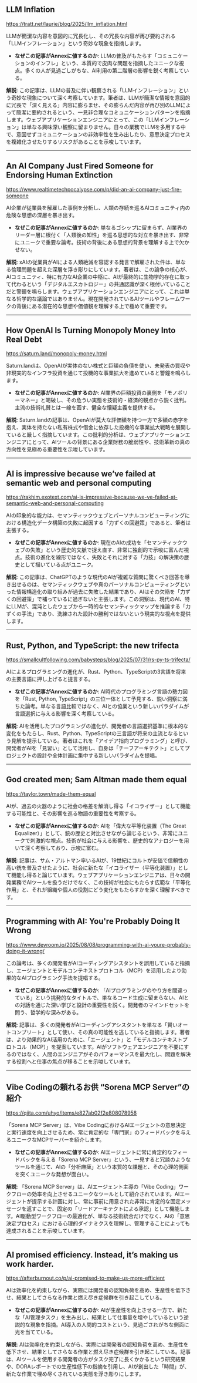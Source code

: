 ## LLM Inflation

https://tratt.net/laurie/blog/2025/llm_inflation.html

LLMが簡潔な内容を意図的に冗長化し、その冗長な内容が再び要約される「LLMインフレーション」という奇妙な現象を指摘します。

- **なぜこの記事がAnnexに値するのか**: LLMの普及がもたらす「コミュニケーションのインフレ」という、本質的で皮肉な問題を指摘したユニークな視点。多くの人が見過ごしがちな、AI利用の第二階層の影響を鋭く考察している。

**解説**: この記事は、LLMの普及に伴い観察される「LLMインフレーション」という奇妙な現象について深く考察しています。筆者は、LLMが簡潔な情報を意図的に冗長で「深く見える」内容に膨らませ、その膨らんだ内容が再び別のLLMによって簡潔に要約されるという、一見非合理なコミュニケーションパターンを指摘します。ウェブアプリケーションエンジニアにとって、この「LLMインフレーション」は単なる興味深い観察に留まりません。日々の業務でLLMを多用する中で、意図せずコミュニケーションの非効率性を生み出したり、意思決定プロセスを複雑化させたりするリスクがあることを示唆しています。

---

## An AI Company Just Fired Someone for Endorsing Human Extinction

https://www.realtimetechpocalypse.com/p/did-an-ai-company-just-fire-someone

AI企業が従業員を解雇した事例を分析し、人類の存続を巡るAIコミュニティ内の危険な思想の深層を暴き出す。

- **なぜこの記事がAnnexに値するのか**: 単なるゴシップに留まらず、AI業界のリーダー層に根付く「人類後の知性」を巡る思想的な対立を暴き出す、非常にユニークで重要な論考。技術の背後にある思想的背景を理解する上で欠かせない。

**解説**: xAIの従業員がAIによる人類絶滅を容認する発言で解雇された件は、単なる倫理問題を超えた深層を浮き彫りにしています。著者は、この論争の核心が、AIコミュニティ、特に有力なAI企業の中枢に、AIが最終的に生物学的存在に取って代わるという「デジタルエスカトロジー」の共通認識が深く根付いていることだと警鐘を鳴らします。ウェブアプリケーションエンジニアにとって、これは単なる哲学的な議論ではありません。現在開発されているAIツールやフレームワークの背後にある潜在的な思想や価値観を理解する上で極めて重要です。

---

## How OpenAI Is Turning Monopoly Money Into Real Debt

https://saturn.land/monopoly-money.html

Saturn.landは、OpenAIが実体のない株式と巨額の負債を使い、未発表の買収や非現実的なインフラ投資を通じて投機的な事業拡大を進めていると警鐘を鳴らします。

- **なぜこの記事がAnnexに値するのか**: AI業界の巨額投資の裏側を「モノポリーマネー」と喝破し、その危うい実態を技術的・経済的観点から鋭く批判。主流の技術礼賛とは一線を画す、健全な懐疑主義を提供する。

**解説**: Saturn.landの記事は、OpenAIが莫大な評価額を持つ一方で多額の赤字を抱え、実体を持たない私有株式や借金に依存した投機的な事業拡大戦略を展開していると厳しく指摘しています。この批判的分析は、ウェブアプリケーションエンジニアにとって、AIツールの背景にある企業財務の脆弱性や、技術革新の真の方向性を見極める重要性を示唆しています。

---

## AI is impressive because we’ve failed at semantic web and personal computing

https://rakhim.exotext.com/ai-is-impressive-because-we-ve-failed-at-semantic-web-and-personal-computing

AIの印象的な能力は、セマンティックウェブとパーソナルコンピューティングにおける構造化データ構築の失敗に起因する「力ずくの回避策」であると、筆者は主張する。

- **なぜこの記事がAnnexに値するのか**: 現在のAIの成功を「セマンティックウェブの失敗」という歴史的文脈で捉え直す、非常に独創的で示唆に富んだ視点。技術の進化を線形ではなく、失敗とそれに対する「力技」の解決策の歴史として描いている点がユニーク。

**解説**: この記事は、ChatGPTのような現代のAIが複雑な質問に驚くべき回答を導き出せるのは、セマンティックウェブや真のパーソナルコンピューティングといった情報構造化の取り組みが過去に失敗した結果であり、AIはその欠陥を「力ずくの回避策」で補っているに過ぎないと主張します。この洞察は、現代のAI、特にLLMが、混沌としたウェブから一時的なセマンティックマップを推論する「力ずくの手法」であり、洗練された設計の勝利ではないという現実的な視点を提供します。

---

## Rust, Python, and TypeScript: the new trifecta

https://smallcultfollowing.com/babysteps/blog/2025/07/31/rs-py-ts-trifecta/

AIによるプログラミングの進化が、Rust、Python、TypeScriptの3言語を将来の主要言語に押し上げると提言する。

- **なぜこの記事がAnnexに値するのか**: AI時代のプログラミング言語の勢力図を「Rust, Python, TypeScript」の三位一体として予見する、鋭い洞察に満ちた論考。単なる言語比較ではなく、AIとの協業という新しいパラダイムが言語選択に与える影響を深く考察している。

**解説**: AIを活用したプログラミングの進化が、開発者の言語選択基準に根本的な変化をもたらし、Rust、Python、TypeScriptの三言語が将来の主流となるという見解を提示している。著者はこれを「アイデア指向プログラミング」と呼び、開発者がAIを「見習い」として活用し、自身は「チーフアーキテクト」としてプロジェクトの設計や全体計画に集中する新しいパラダイムを提唱。

---

## God created men; Sam Altman made them equal

https://taylor.town/made-them-equal

AIが、過去の火器のように社会の格差を解消し得る「イコライザー」として機能する可能性と、その影響を巡る物語の重要性を考察する。

- **なぜこの記事がAnnexに値するのか**: AIを「偉大な平等化装置（The Great Equalizer）」として、銃の歴史と対比させながら論じるという、非常にユニークで刺激的な視点。技術が社会に与える影響を、歴史的なアナロジーを用いて深く考察しており、示唆に富む。

**解説**: 記事は、サム・アルトマン率いるAIが、19世紀にコルトが安価で信頼性の高い銃を普及させたように、社会に新たな「イコライザー（平等化装置）」として機能し得ると論じています。ウェブアプリケーションエンジニアは、日々の開発業務でAIツールを扱うだけでなく、この技術が社会にもたらす広範な「平等化作用」と、それが組織や個人の役割にどう変化をもたらすかを深く理解すべきです。

---

## Programming with AI: You're Probably Doing It Wrong

https://www.devroom.io/2025/08/08/programming-with-ai-youre-probably-doing-it-wrong/

この論考は、多くの開発者がAIコーディングアシスタントを誤用していると指摘し、エージェントとモデルコンテキストプロトコル（MCP）を活用したより効果的なAIプログラミング手法を提唱する。

- **なぜこの記事がAnnexに値するのか**: 「AIプログラミングのやり方を間違っている」という挑発的なタイトルで、単なるコード生成に留まらない、AIとの対話を通じた深い学びと設計の重要性を説く。開発者のマインドセットを問う、哲学的な深みがある。

**解説**: 記事は、多くの開発者がAIコーディングアシスタントを単なる「賢いオートコンプリート」として使い、その真の可能性を逃していると指摘します。著者は、より効果的なAI活用のために、「エージェント」と「モデルコンテキストプロトコル（MCP）」を提案しています。AIがソフトウェアエンジニアを不要にするのではなく、人間のエンジニアがそのパフォーマンスを最大化し、問題を解決する役割へと仕事の焦点が移ることを示唆しています。

---

## Vibe Codingの頼れるお供 “Sorena MCP Server”の紹介

https://qiita.com/uhyo/items/e827ab02f2e808078958

「Sorena MCP Server」は、Vibe CodingにおけるAIエージェントの意思決定と実行速度を向上させるため、常に肯定的な「専門家」のフィードバックを与えるユニークなMCPサーバーを紹介します。

- **なぜこの記事がAnnexに値するのか**: AIエージェントに常に肯定的なフィードバックを与える「Sorena MCP Server」という、一見すると冗談のようなツールを通じて、AIの「分析麻痺」という本質的な課題と、その心理的側面を突くユニークな発想が面白い。

**解説**: 「Sorena MCP Server」は、AIエージェント主導の「Vibe Coding」ワークフローの効率を向上させるユニークなツールとして紹介されています。AIエージェントが提示する計画に対し、常に事前に用意された非常に肯定的な固定メッセージを返すことで、固定の「リードアーキテクトによる承認」として機能します。AI駆動型ワークフローの最適化が、単なる技術統合だけでなく、AIの「意思決定プロセス」における心理的ダイナミクスを理解し、管理することによっても達成されることを示唆しています。

---

## AI promised efficiency. Instead, it’s making us work harder.

https://afterburnout.co/p/ai-promised-to-make-us-more-efficient

AIは効率化を約束しながら、実際には開発者の認知負荷を高め、生産性を低下させ、結果としてさらなる作業と燃え尽き症候群を引き起こしている。

- **なぜこの記事がAnnexに値するのか**: AIが生産性を向上させる一方で、新たな「AI管理タスク」を生み出し、結果として仕事量を増やしているという逆説的な現象を指摘。AI導入の人間的コストという、見過ごされがちな側面に光を当てている。

**解説**: AIは効率化を約束しながら、実際には開発者の認知負荷を高め、生産性を低下させ、結果としてさらなる作業と燃え尽き症候群を引き起こしている。記事は、AIツールを使用する開発者の方がタスク完了に長くかかるという研究結果や、DORAレポートでの生産性低下の指摘を引用し、AIが創出した「時間」が、新たな作業で埋め尽くされている実態を浮き彫りにします。
